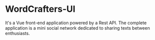 # WordCrafters-UI
It's a Vue front-end application powered by a Rest API. The complete application is a mini social network dedicated to sharing texts between enthusiasts.
